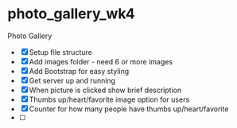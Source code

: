 # photo_gallery_wk4

Photo Gallery
- [x] Setup file structure
- [x] Add images folder - need 6 or more images
- [x] Add Bootstrap for easy styling
- [x] Get server up and running
- [x] When picture is clicked show brief description
- [x] Thumbs up/heart/favorite image option for users
- [x] Counter for how many people have thumbs up/heart/favorite
- [ ]
